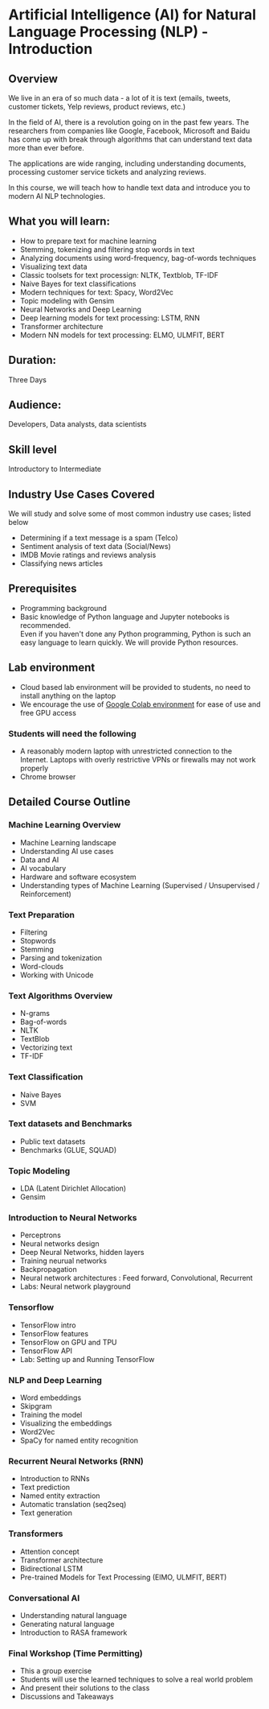 # Artificial Intelligence (AI) for Natural Language Processing (NLP) - Introduction

## Overview

We live in an era of so much data - a lot of it is text (emails, tweets, customer tickets, Yelp reviews, product reviews, etc.)

In the field of AI, there is a revolution going on in the past few years.  The researchers from companies like Google, Facebook, Microsoft and Baidu has come up with break through algorithms that can understand text data more than ever before.

The applications are wide ranging, including understanding documents, processing customer service tickets and analyzing reviews.

In this course, we will teach how to handle text data
and introduce you to modern AI NLP technologies.


## What you will learn:

- How to prepare text for machine learning
- Stemming,  tokenizing and filtering stop words in text
- Analyzing documents using word-frequency, bag-of-words techniques
- Visualizing text data
- Classic toolsets for text processign: NLTK, Textblob, TF-IDF
- Naive Bayes for text classifications
- Modern techniques for text: Spacy, Word2Vec
- Topic modeling with Gensim
- Neural Networks and Deep Learning
- Deep learning models for text processing: LSTM, RNN
- Transformer architecture
- Modern NN models for text processing: ELMO, ULMFIT, BERT


## Duration:

Three Days

## Audience:

Developers, Data analysts, data scientists

## Skill level

Introductory to Intermediate

## Industry Use Cases Covered

We will study and solve some of most common industry use cases; listed below

* Determining if a text message is a spam (Telco)
* Sentiment analysis of text data (Social/News)
* IMDB Movie ratings and reviews analysis
* Classifying news articles

## Prerequisites

* Programming background
* Basic knowledge of Python language and Jupyter notebooks is recommended.  
Even if you haven't done any Python programming, Python is such an easy language to learn quickly.  We will provide Python resources.

## Lab environment

* Cloud based lab environment will be provided to students, no need to install anything on the laptop
* We encourage the use of [Google Colab environment](https://colab.research.google.com/) for ease of use and free GPU access

### Students will need the following

* A reasonably modern laptop with unrestricted connection to the Internet.  Laptops with overly restrictive VPNs or firewalls may not work properly
* Chrome browser

## Detailed Course Outline

### Machine Learning Overview

* Machine Learning landscape
* Understanding AI use cases
* Data and AI
* AI vocabulary
* Hardware and software ecosystem
* Understanding types of Machine Learning (Supervised / Unsupervised / Reinforcement)

### Text Preparation

* Filtering
* Stopwords
* Stemming
* Parsing and tokenization
* Word-clouds
* Working with Unicode

### Text Algorithms Overview

* N-grams
* Bag-of-words
* NLTK
* TextBlob
* Vectorizing text
* TF-IDF

### Text Classification

* Naive Bayes
* SVM

### Text datasets and Benchmarks

* Public text datasets
* Benchmarks (GLUE, SQUAD)

### Topic Modeling

* LDA (Latent Dirichlet Allocation)
* Gensim

### Introduction to Neural Networks

* Perceptrons
* Neural networks design
* Deep Neural Networks, hidden layers
* Training neurual networks
* Backpropagation
* Neural network architectures : Feed forward, Convolutional, Recurrent
* Labs: Neural network playground

### Tensorflow

* TensorFlow intro
* TensorFlow features
* TensorFlow on GPU and TPU
* TensorFlow API
* Lab: Setting up and Running TensorFlow

### NLP and Deep Learning

* Word embeddings
* Skipgram
* Training the model
* Visualizing the embeddings
* Word2Vec
* SpaCy for named entity recognition

### Recurrent Neural Networks (RNN)

* Introduction to RNNs
* Text prediction
* Named entity extraction
* Automatic translation (seq2seq)
* Text generation

### Transformers

* Attention concept
* Transformer architecture
* Bidirectional LSTM
* Pre-trained Models for Text Processing (ElMO, ULMFIT,  BERT)

### Conversational AI

* Understanding natural language
* Generating natural language
* Introduction to RASA framework

### Final Workshop (Time Permitting)

* This a group exercise
* Students will use the learned techniques to solve a real world problem
* And present their solutions to the class
* Discussions and Takeaways

